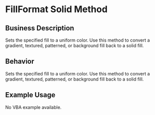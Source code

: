 # FillFormat Solid Method

## Business Description
Sets the specified fill to a uniform color. Use this method to convert a gradient, textured, patterned, or background fill back to a solid fill.

## Behavior
Sets the specified fill to a uniform color. Use this method to convert a gradient, textured, patterned, or background fill back to a solid fill.

## Example Usage
No VBA example available.